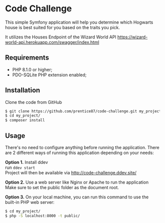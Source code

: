 Code Challenge
========================

This simple Symfony application will help you determine which Hogwarts house is best suited for you based on the 
traits you pick.

It utilizes the Houses Endpoint of the Wizard World API
https://wizard-world-api.herokuapp.com/swagger/index.html

Requirements
------------

* PHP 8.1.0 or higher;
* PDO-SQLite PHP extension enabled;

Installation
------------
Clone the code from GitHub
```bash
$ git clone https://github.com/prentice87/code-challenge.git my_project
$ cd my_project/
$ composer install
```

Usage
-----
There's no need to configure anything before running the application. There are
2 different ways of running this application depending on your needs:

**Option 1.** Install ddev\
run ``ddev start``\
Project will then be available via http://code-challenge.ddev.site/

**Option 2.** Use a web server like Nginx or Apache to run the application\
Make sure to set the public folder as the document root.

**Option 3.** On your local machine, you can run this command to use the built-in PHP web server:

```bash
$ cd my_project/
$ php -S localhost:8000 -t public/
```